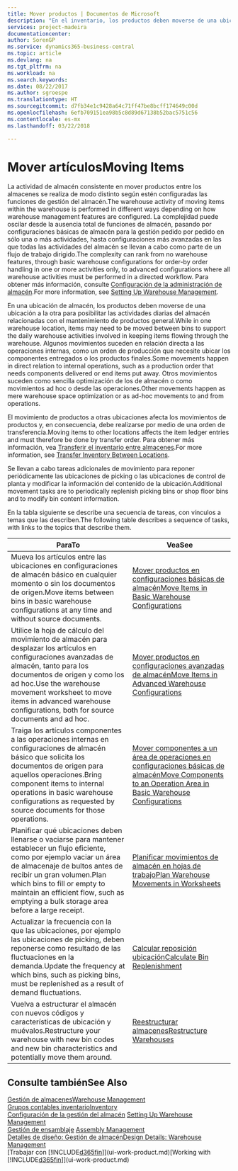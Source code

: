 ```yaml
---
title: Mover productos | Documentos de Microsoft
description: "En el inventario, los productos deben moverse de una ubicación a la otra para posibilitar las actividades diarias del almacén relacionadas con el mantenimiento de productos general. Algunos movimientos suceden en relación directa a las operaciones internas, como un orden de producción que necesite ubicar los componentes entregados o los productos finales. Otros movimientos suceden como sencilla optimización de los de almacén o como movimientos ad hoc o desde las operaciones."
services: project-madeira
documentationcenter: 
author: SorenGP
ms.service: dynamics365-business-central
ms.topic: article
ms.devlang: na
ms.tgt_pltfrm: na
ms.workload: na
ms.search.keywords: 
ms.date: 08/22/2017
ms.author: sgroespe
ms.translationtype: HT
ms.sourcegitcommit: d7fb34e1c9428a64c71ff47be8bcff174649c00d
ms.openlocfilehash: 6efb709151ea98b5c8d89d67138b52bac5751c56
ms.contentlocale: es-mx
ms.lasthandoff: 03/22/2018

---
```

# <a name="moving-items"></a><span data-ttu-id="5fcc7-105">Mover artículos</span><span class="sxs-lookup"><span data-stu-id="5fcc7-105">Moving Items</span></span>
<span data-ttu-id="5fcc7-106">La actividad de almacén consistente en mover productos entre los almacenes se realiza de modo distinto según estén configuradas las funciones de gestión del almacén.</span><span class="sxs-lookup"><span data-stu-id="5fcc7-106">The warehouse activity of moving items within the warehouse is performed in different ways depending on how warehouse management features are configured.</span></span> <span data-ttu-id="5fcc7-107">La complejidad puede oscilar desde la ausencia total de funciones de almacén, pasando por configuraciones básicas de almacén para la gestión pedido por pedido en sólo una o más actividades, hasta configuraciones más avanzadas en las que todas las actividades del almacén se llevan a cabo como parte de un flujo de trabajo dirigido.</span><span class="sxs-lookup"><span data-stu-id="5fcc7-107">The complexity can rank from no warehouse features, through basic warehouse configurations for order-by order handling in one or more activities only, to advanced configurations where all warehouse activities must be performed in a directed workflow.</span></span> <span data-ttu-id="5fcc7-108">Para obtener más información, consulte [Configuración de la administración de almacén](warehouse-setup-warehouse.md).</span><span class="sxs-lookup"><span data-stu-id="5fcc7-108">For more information, see [Setting Up Warehouse Management](warehouse-setup-warehouse.md).</span></span>

<span data-ttu-id="5fcc7-109">En una ubicación de almacén, los productos deben moverse de una ubicación a la otra para posibilitar las actividades diarias del almacén relacionadas con el mantenimiento de productos general.</span><span class="sxs-lookup"><span data-stu-id="5fcc7-109">While in one warehouse location, items may need to be moved between bins to support the daily warehouse activities involved in keeping items flowing through the warehouse.</span></span> <span data-ttu-id="5fcc7-110">Algunos movimientos suceden en relación directa a las operaciones internas, como un orden de producción que necesite ubicar los componentes entregados o los productos finales.</span><span class="sxs-lookup"><span data-stu-id="5fcc7-110">Some movements happen in direct relation to internal operations, such as a production order that needs components delivered or end items put away.</span></span> <span data-ttu-id="5fcc7-111">Otros movimientos suceden como sencilla optimización de los de almacén o como movimientos ad hoc o desde las operaciones.</span><span class="sxs-lookup"><span data-stu-id="5fcc7-111">Other movements happen as mere warehouse space optimization or as ad-hoc movements to and from operations.</span></span>

<span data-ttu-id="5fcc7-112">El movimiento de productos a otras ubicaciones afecta los movimientos de productos y, en consecuencia, debe realizarse por medio de una orden de transferencia.</span><span class="sxs-lookup"><span data-stu-id="5fcc7-112">Moving items to other locations affects the item ledger entries and must therefore be done by transfer order.</span></span> <span data-ttu-id="5fcc7-113">Para obtener más información, vea [Transferir el inventario entre almacenes](inventory-how-transfer-between-locations.md).</span><span class="sxs-lookup"><span data-stu-id="5fcc7-113">For more information, see [Transfer Inventory Between Locations](inventory-how-transfer-between-locations.md).</span></span>  

<span data-ttu-id="5fcc7-114">Se llevan a cabo tareas adicionales de movimiento para reponer periódicamente las ubicaciones de picking o las ubicaciones de control de planta y modificar la información del contenido de la ubicación.</span><span class="sxs-lookup"><span data-stu-id="5fcc7-114">Additional movement tasks are to periodically replenish picking bins or shop floor bins and to modify bin content information.</span></span>  

 <span data-ttu-id="5fcc7-115">En la tabla siguiente se describe una secuencia de tareas, con vínculos a temas que las describen.</span><span class="sxs-lookup"><span data-stu-id="5fcc7-115">The following table describes a sequence of tasks, with links to the topics that describe them.</span></span>   

|<span data-ttu-id="5fcc7-116">**Para**</span><span class="sxs-lookup"><span data-stu-id="5fcc7-116">**To**</span></span>|<span data-ttu-id="5fcc7-117">**Vea**</span><span class="sxs-lookup"><span data-stu-id="5fcc7-117">**See**</span></span>|  
|------------|-------------|  
|<span data-ttu-id="5fcc7-118">Mueva los artículos entre las ubicaciones en configuraciones de almacén básico en cualquier momento o sin los documentos de origen.</span><span class="sxs-lookup"><span data-stu-id="5fcc7-118">Move items between bins in basic warehouse configurations at any time and without source documents.</span></span>|[<span data-ttu-id="5fcc7-119">Mover productos en configuraciones básicas de almacén</span><span class="sxs-lookup"><span data-stu-id="5fcc7-119">Move Items in Basic Warehouse Configurations</span></span>](warehouse-how-to-move-items-ad-hoc-in-basic-warehousing.md)|
|<span data-ttu-id="5fcc7-120">Utilice la hoja de cálculo del movimiento de almacén para desplazar los artículos en configuraciones avanzadas de almacén, tanto para los documentos de origen y como los ad hoc.</span><span class="sxs-lookup"><span data-stu-id="5fcc7-120">Use the warehouse movement worksheet to move items in advanced warehouse configurations, both for source documents and ad hoc.</span></span>|[<span data-ttu-id="5fcc7-121">Mover productos en configuraciones avanzadas de almacén</span><span class="sxs-lookup"><span data-stu-id="5fcc7-121">Move Items in Advanced Warehouse Configurations</span></span>](warehouse-how-to-move-items-in-advanced-warehousing.md)|  
|<span data-ttu-id="5fcc7-122">Traiga los artículos componentes a las operaciones internas en configuraciones de almacén básico que solicita los documentos de origen para aquellos operaciones.</span><span class="sxs-lookup"><span data-stu-id="5fcc7-122">Bring component items to internal operations in basic warehouse configurations as requested by source documents for those operations.</span></span>|[<span data-ttu-id="5fcc7-123">Mover componentes a un área de operaciones en configuraciones básicas de almacén</span><span class="sxs-lookup"><span data-stu-id="5fcc7-123">Move Components to an Operation Area in Basic Warehouse Configurations</span></span>](warehouse-how-to-move-components-to-an-operation-area-in-basic-warehousing.md)|
|<span data-ttu-id="5fcc7-124">Planificar qué ubicaciones deben llenarse o vaciarse para mantener establecer un flujo eficiente, como por ejemplo vaciar un área de almacenaje de bultos antes de recibir un gran volumen.</span><span class="sxs-lookup"><span data-stu-id="5fcc7-124">Plan which bins to fill or empty to maintain an efficient flow, such as emptying a bulk storage area before a large receipt.</span></span>|[<span data-ttu-id="5fcc7-125">Planificar movimientos de almacén en hojas de trabajo</span><span class="sxs-lookup"><span data-stu-id="5fcc7-125">Plan Warehouse Movements in Worksheets</span></span>](warehouse-how-to-plan-warehouse-movements-in-worksheets.md)|
|<span data-ttu-id="5fcc7-126">Actualizar la frecuencia con la que las ubicaciones, por ejemplo las ubicaciones de picking, deben reponerse como resultado de las fluctuaciones en la demanda.</span><span class="sxs-lookup"><span data-stu-id="5fcc7-126">Update the frequency at which bins, such as picking bins, must be replenished as a result of demand fluctuations.</span></span>|[<span data-ttu-id="5fcc7-127">Calcular reposición ubicación</span><span class="sxs-lookup"><span data-stu-id="5fcc7-127">Calculate Bin Replenishment</span></span>](warehouse-how-to-calculate-bin-replenishment.md)|
|<span data-ttu-id="5fcc7-128">Vuelva a estructurar el almacén con nuevos códigos y características de ubicación y muévalos.</span><span class="sxs-lookup"><span data-stu-id="5fcc7-128">Restructure your warehouse with new bin codes and new bin characteristics and potentially move them around.</span></span>|[<span data-ttu-id="5fcc7-129">Reestructurar almacenes</span><span class="sxs-lookup"><span data-stu-id="5fcc7-129">Restructure Warehouses</span></span>](warehouse-how-to-restructure-warehouses.md)|  

## <a name="see-also"></a><span data-ttu-id="5fcc7-130">Consulte también</span><span class="sxs-lookup"><span data-stu-id="5fcc7-130">See Also</span></span>  
[<span data-ttu-id="5fcc7-131">Gestión de almacenes</span><span class="sxs-lookup"><span data-stu-id="5fcc7-131">Warehouse Management</span></span>](warehouse-manage-warehouse.md)  
[<span data-ttu-id="5fcc7-132">Grupos contables inventario</span><span class="sxs-lookup"><span data-stu-id="5fcc7-132">Inventory</span></span>](inventory-manage-inventory.md)  
<span data-ttu-id="5fcc7-133">[Configuración de la gestión del almacén](warehouse-setup-warehouse.md)   </span><span class="sxs-lookup"><span data-stu-id="5fcc7-133">[Setting Up Warehouse Management](warehouse-setup-warehouse.md)   </span></span>  
<span data-ttu-id="5fcc7-134">[Gestión de ensamblaje](assembly-assemble-items.md)  </span><span class="sxs-lookup"><span data-stu-id="5fcc7-134">[Assembly Management](assembly-assemble-items.md)  </span></span>  
[<span data-ttu-id="5fcc7-135">Detalles de diseño: Gestión de almacén</span><span class="sxs-lookup"><span data-stu-id="5fcc7-135">Design Details: Warehouse Management</span></span>](design-details-warehouse-management.md)  
<span data-ttu-id="5fcc7-136">[Trabajar con [!INCLUDE[d365fin](includes/d365fin_md.md)]](ui-work-product.md)</span><span class="sxs-lookup"><span data-stu-id="5fcc7-136">[Working with [!INCLUDE[d365fin](includes/d365fin_md.md)]](ui-work-product.md)</span></span>

